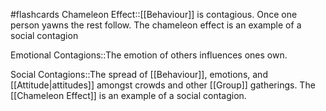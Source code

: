 #flashcards 
Chameleon Effect::[[Behaviour]] is contagious. Once one person yawns the rest follow. The chameleon effect is an example of a social contagion
<!--SR:!2023-11-11,4,230-->

Emotional Contagions::The emotion of others influences ones own.
<!--SR:!2023-11-14,7,268-->

Social Contagions::The spread of [[Behaviour]], emotions, and [[Attitude|attitudes]] amongst crowds and other [[Group]] gatherings. The [[Chameleon Effect]] is an example of a social contagion.
<!--SR:!2023-11-08,3,250-->